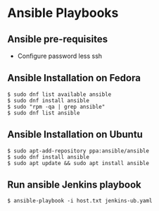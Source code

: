 # Ansible Playbooks
## Ansible pre-requisites
- Configure password less ssh 
## Ansible Installation on Fedora
```
$ sudo dnf list available ansible
$ sudo dnf install ansible
$ sudo "rpm -qa | grep ansible"
$ sudo dnf list ansible
```
## Ansible Installation on Ubuntu
```
$ sudo apt-add-repository ppa:ansible/ansible
$ sudo dnf install ansible
$ sudo apt update && sudo apt install ansible
```
## Run ansible Jenkins playbook
```
$ ansible-playbook -i host.txt jenkins-ub.yaml
```
